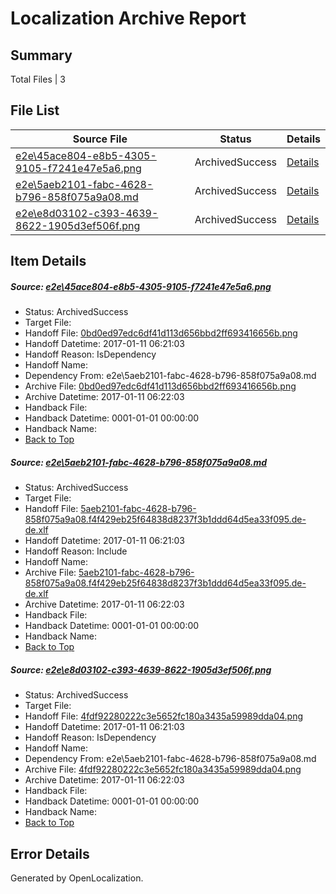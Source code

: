 # <a name='report-top'></a> Localization Archive Report

## Summary
 Total Files | 3

## File List
 Source File | Status | Details 
 ----------- | ------ | ------- 
 [e2e\45ace804-e8b5-4305-9105-f7241e47e5a6.png](https://github.com/OpenLocalizationTestOrg/ol-test0/blob/b82a0eda3fe6e9e3bf2d26c7e115156ce4cb358b/e2e/45ace804-e8b5-4305-9105-f7241e47e5a6.png) | ArchivedSuccess | [Details](#0bd0ed97edc6df41d113d656bbd2ff693416656b2)
 [e2e\5aeb2101-fabc-4628-b796-858f075a9a08.md](https://github.com/OpenLocalizationTestOrg/ol-test0/blob/b82a0eda3fe6e9e3bf2d26c7e115156ce4cb358b/e2e/5aeb2101-fabc-4628-b796-858f075a9a08.md) | ArchivedSuccess | [Details](#c41c721bc7e78a73be32600ddaf98a56095657f43)
 [e2e\e8d03102-c393-4639-8622-1905d3ef506f.png](https://github.com/OpenLocalizationTestOrg/ol-test0/blob/b82a0eda3fe6e9e3bf2d26c7e115156ce4cb358b/e2e/e8d03102-c393-4639-8622-1905d3ef506f.png) | ArchivedSuccess | [Details](#4fdf92280222c3e5652fc180a3435a59989dda046)

## Item Details
##### <a name='0bd0ed97edc6df41d113d656bbd2ff693416656b2'></a> Source: [e2e\45ace804-e8b5-4305-9105-f7241e47e5a6.png](https://github.com/OpenLocalizationTestOrg/ol-test0/blob/b82a0eda3fe6e9e3bf2d26c7e115156ce4cb358b/e2e/45ace804-e8b5-4305-9105-f7241e47e5a6.png)
* Status: ArchivedSuccess
* Target File: 
* Handoff File: [0bd0ed97edc6df41d113d656bbd2ff693416656b.png](https://github.com/OpenLocalizationTestOrg/ol-test0-handoff/blob/2bc65df246132d5f43b7c0bcf20c954135125b01/ol-handoff/OpenLocalizationTestOrg/ol-test0-dede/shujia/ht/0bd0ed97edc6df41d113d656bbd2ff693416656b.png)
* Handoff Datetime: 2017-01-11 06:21:03
* Handoff Reason: IsDependency
* Handoff Name: 
* Dependency From: e2e\5aeb2101-fabc-4628-b796-858f075a9a08.md
* Archive File: [0bd0ed97edc6df41d113d656bbd2ff693416656b.png](https://github.com/OpenLocalizationTestOrg/ol-test0-handoff/blob/918ac2e0fcf053b700837e6032598494218072df/ol-archive/OpenLocalizationTestOrg/ol-test0-dede/shujia/ht/0bd0ed97edc6df41d113d656bbd2ff693416656b.png)
* Archive Datetime: 2017-01-11 06:22:03
* Handback File: 
* Handback Datetime: 0001-01-01 00:00:00
* Handback Name: 
* [Back to Top](#report-top)

##### <a name='c41c721bc7e78a73be32600ddaf98a56095657f43'></a> Source: [e2e\5aeb2101-fabc-4628-b796-858f075a9a08.md](https://github.com/OpenLocalizationTestOrg/ol-test0/blob/b82a0eda3fe6e9e3bf2d26c7e115156ce4cb358b/e2e/5aeb2101-fabc-4628-b796-858f075a9a08.md)
* Status: ArchivedSuccess
* Target File: 
* Handoff File: [5aeb2101-fabc-4628-b796-858f075a9a08.f4f429eb25f64838d8237f3b1ddd64d5ea33f095.de-de.xlf](https://github.com/OpenLocalizationTestOrg/ol-test0-handoff/blob/2bc65df246132d5f43b7c0bcf20c954135125b01/ol-handoff/OpenLocalizationTestOrg/ol-test0-dede/shujia/ht/5aeb2101-fabc-4628-b796-858f075a9a08.f4f429eb25f64838d8237f3b1ddd64d5ea33f095.de-de.xlf)
* Handoff Datetime: 2017-01-11 06:21:03
* Handoff Reason: Include
* Handoff Name: 
* Archive File: [5aeb2101-fabc-4628-b796-858f075a9a08.f4f429eb25f64838d8237f3b1ddd64d5ea33f095.de-de.xlf](https://github.com/OpenLocalizationTestOrg/ol-test0-handoff/blob/918ac2e0fcf053b700837e6032598494218072df/ol-archive/OpenLocalizationTestOrg/ol-test0-dede/shujia/ht/5aeb2101-fabc-4628-b796-858f075a9a08.f4f429eb25f64838d8237f3b1ddd64d5ea33f095.de-de.xlf)
* Archive Datetime: 2017-01-11 06:22:03
* Handback File: 
* Handback Datetime: 0001-01-01 00:00:00
* Handback Name: 
* [Back to Top](#report-top)

##### <a name='4fdf92280222c3e5652fc180a3435a59989dda046'></a> Source: [e2e\e8d03102-c393-4639-8622-1905d3ef506f.png](https://github.com/OpenLocalizationTestOrg/ol-test0/blob/b82a0eda3fe6e9e3bf2d26c7e115156ce4cb358b/e2e/e8d03102-c393-4639-8622-1905d3ef506f.png)
* Status: ArchivedSuccess
* Target File: 
* Handoff File: [4fdf92280222c3e5652fc180a3435a59989dda04.png](https://github.com/OpenLocalizationTestOrg/ol-test0-handoff/blob/2bc65df246132d5f43b7c0bcf20c954135125b01/ol-handoff/OpenLocalizationTestOrg/ol-test0-dede/shujia/ht/4fdf92280222c3e5652fc180a3435a59989dda04.png)
* Handoff Datetime: 2017-01-11 06:21:03
* Handoff Reason: IsDependency
* Handoff Name: 
* Dependency From: e2e\5aeb2101-fabc-4628-b796-858f075a9a08.md
* Archive File: [4fdf92280222c3e5652fc180a3435a59989dda04.png](https://github.com/OpenLocalizationTestOrg/ol-test0-handoff/blob/918ac2e0fcf053b700837e6032598494218072df/ol-archive/OpenLocalizationTestOrg/ol-test0-dede/shujia/ht/4fdf92280222c3e5652fc180a3435a59989dda04.png)
* Archive Datetime: 2017-01-11 06:22:03
* Handback File: 
* Handback Datetime: 0001-01-01 00:00:00
* Handback Name: 
* [Back to Top](#report-top)


## Error Details

Generated by OpenLocalization.
